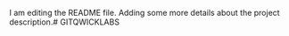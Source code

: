 I am editing the README file. Adding some more details about the project description.# GITQWICKLABS
